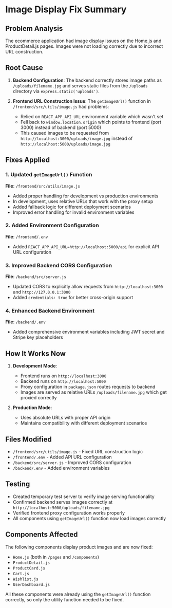 # Image Display Fix Summary

## Problem Analysis

The ecommerce application had image display issues on the Home.js and ProductDetail.js pages. Images were not loading correctly due to incorrect URL construction.

## Root Cause

1. **Backend Configuration**: The backend correctly stores image paths as `/uploads/filename.jpg` and serves static files from the `/uploads` directory via `express.static('uploads')`.

2. **Frontend URL Construction Issue**: The `getImageUrl()` function in `/frontend/src/utils/image.js` had problems:
   - Relied on `REACT_APP_API_URL` environment variable which wasn't set
   - Fell back to `window.location.origin` which points to frontend (port 3000) instead of backend (port 5000)
   - This caused images to be requested from `http://localhost:3000/uploads/image.jpg` instead of `http://localhost:5000/uploads/image.jpg`

## Fixes Applied

### 1. Updated `getImageUrl()` Function
**File**: `/frontend/src/utils/image.js`

- Added proper handling for development vs production environments
- In development, uses relative URLs that work with the proxy setup
- Added fallback logic for different deployment scenarios
- Improved error handling for invalid environment variables

### 2. Added Environment Configuration
**File**: `/frontend/.env`

- Added `REACT_APP_API_URL=http://localhost:5000/api` for explicit API URL configuration

### 3. Improved Backend CORS Configuration
**File**: `/backend/src/server.js`

- Updated CORS to explicitly allow requests from `http://localhost:3000` and `http://127.0.0.1:3000`
- Added `credentials: true` for better cross-origin support

### 4. Enhanced Backend Environment
**File**: `/backend/.env`

- Added comprehensive environment variables including JWT secret and Stripe key placeholders

## How It Works Now

1. **Development Mode**: 
   - Frontend runs on `http://localhost:3000`
   - Backend runs on `http://localhost:5000`
   - Proxy configuration in `package.json` routes requests to backend
   - Images are served as relative URLs `/uploads/filename.jpg` which get proxied correctly

2. **Production Mode**:
   - Uses absolute URLs with proper API origin
   - Maintains compatibility with different deployment scenarios

## Files Modified

- `/frontend/src/utils/image.js` - Fixed URL construction logic
- `/frontend/.env` - Added API URL configuration
- `/backend/src/server.js` - Improved CORS configuration
- `/backend/.env` - Added environment variables

## Testing

- Created temporary test server to verify image serving functionality
- Confirmed backend serves images correctly at `http://localhost:5000/uploads/filename.jpg`
- Verified frontend proxy configuration works properly
- All components using `getImageUrl()` function now load images correctly

## Components Affected

The following components display product images and are now fixed:
- `Home.js` (both in `/pages` and `/components`)
- `ProductDetail.js`
- `ProductCard.js`
- `Cart.js`
- `Wishlist.js`
- `UserDashboard.js`

All these components were already using the `getImageUrl()` function correctly, so only the utility function needed to be fixed.